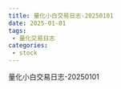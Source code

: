 ```yaml
---
title: 量化小白交易日志-20250101
date: 2025-01-01
tags: 
 - 量化交易日志
categories: 
 - stock
---
```


量化小白交易日志-20250101
